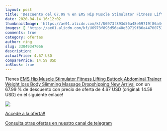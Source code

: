 ```yaml
---
layout: post
title: 'Descuento del 67.99 % en EMS Hip Muscle Stimulator Fitness Liftin'
date: 2020-04-14 16:12:02
thumbnailImage: 'https://ae01.alicdn.com/kf/U6973f893d56a48e59719f86a44700751b/EMS-Hip-Muscle-Stimulator-Fitness-Lifting-Buttock-Abdominal-Trainer-Weight-loss-Body-Slimming-Massage-Dropshipping-New.jpg_350x350._SL200_.jpg'
images: [ 'https://ae01.alicdn.com/kf/U6973f893d56a48e59719f86a44700751b/EMS-Hip-Muscle-Stimulator-Fitness-Lifting-Buttock-Abdominal-Trainer-Weight-loss-Body-Slimming-Massage-Dropshipping-New.jpg_350x350._SL200_.jpg' ]
comments: true
category: ofertas
author: ring
slug: 33049347066
description:
actualPrice: 4.67 USD
comparePrice: 14.59 USD
inStock: true
---
```


Tienes [EMS Hip Muscle Stimulator Fitness Lifting Buttock Abdominal Trainer Weight loss Body Slimming Massage Dropshipping New Arrival](https://www.amazon.com/dp/33049347066/?tag=redken08-20) con un 67.99 % de descuento con precio de oferta de 4.67 USD (original: 14.59 USD) en el siguiente enlace!

[![](https://ae01.alicdn.com/kf/U6973f893d56a48e59719f86a44700751b/EMS-Hip-Muscle-Stimulator-Fitness-Lifting-Buttock-Abdominal-Trainer-Weight-loss-Body-Slimming-Massage-Dropshipping-New.jpg_350x350._SL200_.jpg)](https://www.amazon.com/dp/33049347066/?tag=redken08-20)

[Accede a la oferta!!](https://www.amazon.com/dp/33049347066/?tag=redken08-20)

[Consulta otras ofertas en nuestro canal de telegram](https://t.me/s/ofertas25)
